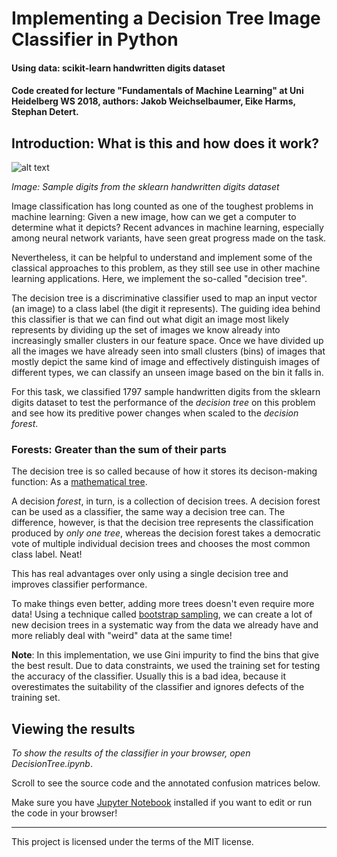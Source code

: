 


# Implementing a Decision Tree Image Classifier in Python

#### Using data: scikit-learn handwritten digits dataset

#### Code created for lecture "Fundamentals of Machine Learning" at Uni Heidelberg WS 2018, authors: Jakob Weichselbaumer, Eike Harms, Stephan Detert.  

## Introduction: What is this and how does it work?


![alt text](https://scikit-learn.org/stable/_images/sphx_glr_plot_digits_classification_001.png "Images from the sklearn dataset")

*Image: Sample digits from the sklearn handwritten digits dataset*


Image classification has long counted as one of the toughest problems in machine learning: Given a new image, how can we get a computer to determine what it depicts? Recent advances in machine learning, especially among neural network variants, have seen great progress made on the task. 

Nevertheless, it can be helpful to understand and implement some of the classical approaches to this problem, as they still see use in other machine learning applications. Here, we implement the so-called "decision tree". 

The decision tree is a discriminative classifier used to map an input vector (an image) to a class label (the digit it represents). The guiding idea behind this classifier is that we can find out what digit an image most likely represents by dividing up the set of images we know already into increasingly smaller clusters in our feature space. Once we have divided up all the images we have already seen into small clusters (bins) of images that mostly depict the same kind of image and effectively distinguish images of different types, we can classify an unseen image based on the bin it falls in. 

For this task, we classified 1797 sample handwritten digits from the sklearn digits dataset to test the performance of the *decision tree* on this problem and see how its preditive power changes when scaled to the *decision forest*. 


### Forests: Greater than the sum of their parts

The decision tree is so called because of how it stores its decison-making function: As a [mathematical tree](https://en.wikipedia.org/wiki/Tree_(graph_theory)). 

A decision *forest*, in turn, is a collection of decision trees. A decision forest can be used as a classifier, the same way a decision tree can. The difference, however, is that the decision tree represents the classification produced by *only one tree*, whereas the decision forest takes a democratic vote of multiple individual decision trees and chooses the most common class label. Neat!

This has real advantages over only using a single decision tree and improves classifier performance. 

To make things even better, adding more trees doesn't even require more data! Using a technique called [bootstrap sampling](https://en.wikipedia.org/wiki/Bootstrapping_(statistics)), we can create a lot of new decision trees in a systematic way from the data we already have and more reliably deal with "weird" data at the same time!


**Note**: In this implementation, we use Gini impurity to find the bins that give the best result. Due to data constraints, we used the training set for testing the accuracy of the classifier. Usually this is a bad idea, because it overestimates the suitability of the classifier and ignores defects of the training set. 


## Viewing the results

*To show the results of the classifier in your browser, open DecisionTree.ipynb*.

Scroll to see the source code and the annotated confusion matrices below. 

Make sure you have [Jupyter Notebook](http://jupyter.org/) installed if you want to edit or run the code in your browser!

--------

This project is licensed under the terms of the MIT license.


